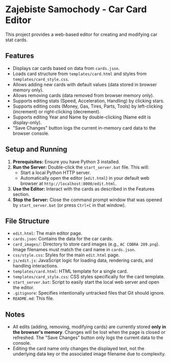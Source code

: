 # Zajebiste Samochody - Car Card Editor

This project provides a web-based editor for creating and modifying car stat cards.

## Features

*   Displays car cards based on data from `cards.json`.
*   Loads card structure from `templates/card.html` and styles from `templates/card_style.css`.
*   Allows adding new cards with default values (data stored in browser memory only).
*   Allows removing cards (data removed from browser memory only).
*   Supports editing stats (Speed, Acceleration, Handling) by clicking stars.
*   Supports editing costs (Money, Gas, Tires, Parts, Tools) by left-clicking (increment) or right-clicking (decrement).
*   Supports editing Year and Name by double-clicking (Name edit is display-only).
*   "Save Changes" button logs the current in-memory card data to the browser console.

## Setup and Running

1.  **Prerequisites:** Ensure you have Python 3 installed.
2.  **Run the Server:** Double-click the `start_server.bat` file. This will:
    *   Start a local Python HTTP server.
    *   Automatically open the editor (`edit.html`) in your default web browser at `http://localhost:8000/edit.html`.
3.  **Use the Editor:** Interact with the cards as described in the Features section.
4.  **Stop the Server:** Close the command prompt window that was opened by `start_server.bat` (or press `Ctrl+C` in that window).

## File Structure

*   `edit.html`: The main editor page.
*   `cards.json`: Contains the data for the car cards.
*   `card_images/`: Directory to store card images (e.g., `AC COBRA 289.png`). Image filenames must match the card name in `cards.json`.
*   `css/style.css`: Styles for the main `edit.html` page.
*   `js/edit.js`: JavaScript logic for loading data, rendering cards, and handling interactions.
*   `templates/card.html`: HTML template for a single card.
*   `templates/card_style.css`: CSS styles specifically for the card template.
*   `start_server.bat`: Script to easily start the local web server and open the editor.
*   `.gitignore`: Specifies intentionally untracked files that Git should ignore.
*   `README.md`: This file.

## Notes

*   All edits (adding, removing, modifying cards) are currently stored **only in the browser's memory**. Changes will be lost when the page is closed or refreshed. The "Save Changes" button only logs the current data to the console.
*   Editing the card name only changes the displayed text, not the underlying data key or the associated image filename due to complexity.
